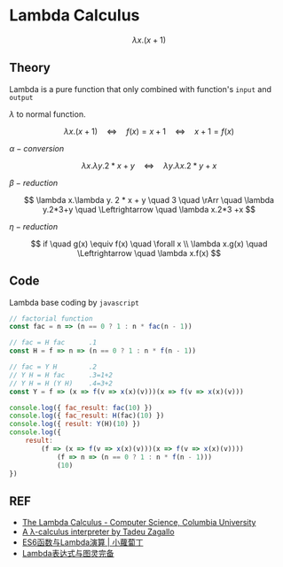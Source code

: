 # Lambda Calculus

$$
\lambda x . (x+1)
$$

## Theory

Lambda is a pure function that only combined with function's `input` and `output`

$\lambda$ to normal function.

$$
\lambda x . (x+1) \quad \Leftrightarrow \quad f(x)=x+1 \quad \Leftrightarrow \quad x+1=f(x)
$$

$\alpha - conversion$

$$
\lambda x.\lambda y.2*x+y \quad \Leftrightarrow \quad \lambda y.\lambda x. 2*y+x
$$
  
$$
$$

$\beta - reduction$

$$
\lambda x.\lambda y. 2 * x + y \quad 3 \quad \rArr \quad \lambda y.2*3+y \quad \Leftrightarrow \quad \lambda x.2*3 +x
$$

$\eta - reduction$

$$
if \quad g(x) \equiv f(x) \quad \forall x \\
\lambda x.g(x) \quad \Leftrightarrow \quad \lambda x.f(x)
$$

## Code

Lambda base coding by `javascript`

```javascript
// factorial function
const fac = n => (n == 0 ? 1 : n * fac(n - 1))

// fac = H fac      .1
const H = f => n => (n == 0 ? 1 : n * f(n - 1))

// fac = Y H        .2
// Y H = H fac      .3=1+2
// Y H = H (Y H)    .4=3+2
const Y = f => (x => f(v => x(x)(v)))(x => f(v => x(x)(v)))

console.log({ fac_result: fac(10) })
console.log({ fac_result: H(fac)(10) })
console.log({ result: Y(H)(10) })
console.log({
    result:
        (f => (x => f(v => x(x)(v)))(x => f(v => x(x)(v))))
            (f => n => (n == 0 ? 1 : n * f(n - 1)))
            (10)
})
```

## REF

- [The Lambda Calculus - Computer Science, Columbia University](http://www.cs.columbia.edu/~sedwards/classes/2016/4115-spring/lambda.pdf)
- [A λ-calculus interpreter by Tadeu Zagallo](https://tadeuzagallo.com/blog/writing-a-lambda-calculus-interpreter-in-javascript/)
- [ES6函数与Lambda演算 | 小蘿蔔丁](https://juejin.cn/post/6844903549273391117)
- [Lambda表达式与图灵完备](http://chillyc.info/2017/Lambda%E8%A1%A8%E8%BE%BE%E5%BC%8F%E4%B8%8E%E5%9B%BE%E7%81%B5%E5%AE%8C%E5%A4%87/)